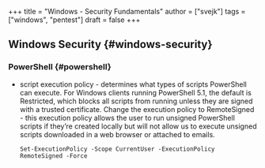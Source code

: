 +++
title = "Windows - Security Fundamentals"
author = ["svejk"]
tags = ["windows", "pentest"]
draft = false
+++

## Windows Security {#windows-security}


### PowerShell {#powershell}

-   script execution policy - determines what types of scripts PowerShell can execute. For Windows clients running PowerShell 5.1, the default is Restricted, which blocks all scripts from running unless they are signed with a trusted certificate. Change the execution policy to RemoteSigned - this execution policy allows the user to run unsigned PowerShell scripts if they’re created locally but will not allow us to execute unsigned scripts downloaded in a web browser or attached to emails.
    ```shell { linenos=true, linenostart=1 }
    Set-ExecutionPolicy -Scope CurrentUser -ExecutionPolicy RemoteSigned -Force
    ```
